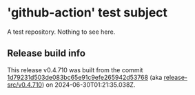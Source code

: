 # 'github-action' test subject

A test repository. Nothing to see here.


## Release build info

This release v0.4.710 was built from the commit [1d79231d503de083bc65e91c9efe265942d53768](https://github.com/kattecon/gh-release-test-ga/tree/1d79231d503de083bc65e91c9efe265942d53768) (aka [release-src/v0.4.710](https://github.com/kattecon/gh-release-test-ga/tree/release-src/v0.4.710)) on 2024-06-30T01:21:35.038Z.
        